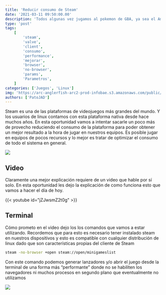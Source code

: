 ```yaml
---
title: 'Reducir consumo de Steam'
date: '2021-03-11 09:50:00.00'
description: 'Todos algunas vez jugamos al pokemon de GBA, ya sea el Amarillo, El Rojo Fuejo, el Zafari o cualquier otro.'
type: 'post'
tags:
    [
        'steam',
        'valve',
        'client',
        'consumo',
        'performance',
        'mejorar',
        'browser',
        'no-browser',
        'params',
        'Parametros',
    ]
categories: ['Juegos', 'Linux']
img: 'https://arc-anglerfish-arc2-prod-infobae.s3.amazonaws.com/public/767U3KQXVFG27ORY34QLGRUV6Y.jpg'
authors: ['PatoJAD']
---
```


Steam es una de las plataformas de videojuegos más grandes del mundo. Y los usuarios de linux contamos con esta plataforma nativa desde hace muchos años. En esta oportunidad vamos a intentar sacarle un poco más de provecho reduciendo el consumo de la plataforma para poder obtener un mejor resultado a la hora de jugar en nuestros equipos. Es posible jugar en equipos de pocos recursos y lo mejor es tratar de optimizar el consumo de todo el sistema en general.

![](https://www.muycomputer.com/wp-content/uploads/2018/09/steam-portada.jpg)

## Video

Claramente una mejor explicación requiere de un video que hable por sí solo. En esta oportunidad les dejo la explicación de como funciona esto que vamos a hacer el día de hoy.

{{< youtube id="jZJwsmZ2t0g" >}}

## Terminal

Cómo prometo en el video dejo los los comandos que vamos a estar utilizando. Recordemos que para esto es necesario tener instalado steam en nuestros dispositivos y esto es compatible con cualquier distribución de linux dado que son características propias del cliente de Steam

```bash
steam -no-browser +open steam://open/minigameslist
```

Con este comando podemos generar lanzadores y/o abrir el juego desde la terminal de una forma más “performante” donde no se habiliten los navegadores ni muchos procesos en segundo plano que eventualmente no utilizamos

![](https://www.howtogeek.com/wp-content/uploads/2020/10/steam-small-mode.png)
